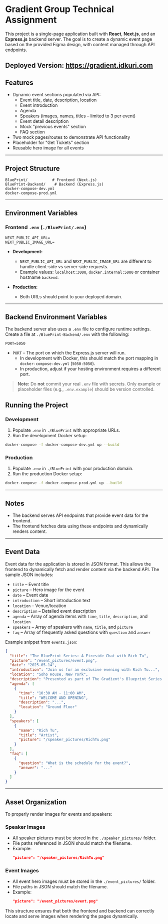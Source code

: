 # Gradient Group Technical Assignment

This project is a single-page application built with **React**, **Next.js**, and an **Express.js** backend server. The goal is to create a dynamic event page based on the provided Figma design, with content managed through API endpoints.

Deployed Version: https://gradient.idkuri.com
---

## Features

- Dynamic event sections populated via API:
  - Event title, date, description, location
  - Event introduction
  - Agenda
  - Speakers (images, names, titles – limited to 3 per event)
  - Event detail description
  - Mock "previous events" section
  - FAQ section
- Two mock pages/routes to demonstrate API functionality
- Placeholder for "Get Tickets" section
- Reusable hero image for all events

---

## Project Structure

```
BluePrint/           # Frontend (Next.js)
BluePrint-Backend/    # Backend (Express.js)
docker-compose-dev.yml
docker-compose-prod.yml
```

---

## Environment Variables

### Frontend `.env` (`./BluePrint/.env`)

```env
NEXT_PUBLIC_API_URL=
NEXT_PUBLIC_IMAGE_URL=
```

- **Development:**  
  - `NEXT_PUBLIC_API_URL` and `NEXT_PUBLIC_IMAGE_URL` are different to handle client-side vs server-side requests.  
  - Example values: `localhost:3000`, `docker.internal:5000` or container hostname `backend`.

- **Production:**  
  - Both URLs should point to your deployed domain.

---

## Backend Environment Variables

The backend server also uses a `.env` file to configure runtime settings. Create a file at `./BluePrint-Backend/.env` with the following:

```env
PORT=5050
```

- `PORT` – The port on which the Express.js server will run.
  - In development with Docker, this should match the port mapping in `docker-compose-dev.yml` (`5050:5050`).
  - In production, adjust if your hosting environment requires a different port.

> **Note:** Do **not** commit your real `.env` file with secrets. Only example or placeholder files (e.g., `.env.example`) should be version controlled.

## Running the Project

### Development

1. Populate `.env` in `./BluePrint` with appropriate URLs.
2. Run the development Docker setup:

```bash
docker-compose -f docker-compose-dev.yml up --build
```

### Production

1. Populate `.env` in `./BluePrint` with your production domain.
2. Run the production Docker setup:

```bash
docker-compose -f docker-compose-prod.yml up --build
```

---

## Notes

- The backend serves API endpoints that provide event data for the frontend.
- The frontend fetches data using these endpoints and dynamically renders content.

---

## Event Data

Event data for the application is stored in JSON format. This allows the frontend to dynamically fetch and render content via the backend API. The sample JSON includes:

- `title` – Event title
- `picture` – Hero image for the event
- `date` – Event date
- `introduction` – Short introduction text
- `location` – Venue/location
- `description` – Detailed event description
- `agenda` – Array of agenda items with `time`, `title`, `description`, and `location`
- `speakers` – Array of speakers with `name`, `title`, and `picture`
- `faq` – Array of frequently asked questions with `question` and `answer`

Example snippet from `events.json`:

```json
{
  "title": "The BluePrint Series: A Fireside Chat with Rich Tu",
  "picture": "/event_pictures/event.png",
  "date": "2025-05-14",
  "introduction": "Join us for an exclusive evening with Rich Tu...",
  "location": "Soho House, New York",
  "description": "Presented as part of The Gradient's Blueprint Series...",
  "agenda": [
    {
      "time": "10:30 AM - 11:00 AM",
      "title": "WELCOME AND OPENING",
      "description": "...",
      "location": "Ground Floor"
    }
  ],
  "speakers": [
    {
      "name": "Rich Tu",
      "title": "Artist",
      "picture": "/speaker_pictures/RichTu.png"
    }
  ],
  "faq": [
    {
      "question": "What is the schedule for the event?",
      "answer": "..."
    }
  ]
}

```

---

## Asset Organization

To properly render images for events and speakers:

### Speaker Images

- All speaker pictures must be stored in the `./speaker_pictures/` folder.
- File paths referenced in JSON should match the filename.
- Example:  
  ```json
  "picture": "/speaker_pictures/RichTu.png"
  ```

### Event Images

- All event hero images must be stored in the `./event_pictures/` folder.
- File paths in JSON should match the filename.  
- Example:  
  ```json
  "picture": "/event_pictures/event.png"
  ```

This structure ensures that both the frontend and backend can correctly locate and serve images when rendering the pages dynamically.
